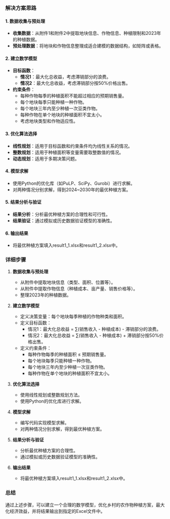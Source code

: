 ### 解决方案思路

#### 1. 数据收集与预处理
- **收集数据**：从附件1和附件2中提取地块信息、作物信息、种植限制和2023年的种植数据。
- **预处理数据**：将地块和作物信息整理成适合建模的数据结构，如矩阵或表格。

#### 2. 建立数学模型
- **目标函数**：
  - **情况1**：最大化总收益，考虑滞销部分的浪费。
  - **情况2**：最大化总收益，考虑滞销部分按50%价格出售。
- **约束条件**：
  - 每种作物每季的种植面积不能超过相应的预期销售量。
  - 每个地块每季只能种植一种作物。
  - 每个地块三年内至少种植一次豆类作物。
  - 每种作物在单个地块的种植面积不宜太小。
  - 考虑地块类型和作物适应性。

#### 3. 优化算法选择
- **线性规划**：适用于目标函数和约束条件均为线性关系的情况。
- **整数规划**：适用于种植面积等变量需要取整数值的情况。
- **动态规划**：适用于多期决策问题。

#### 4. 模型求解
- 使用Python的优化库（如PuLP、SciPy、Gurobi）进行求解。
- 对两种情况分别求解，得到2024~2030年的最优种植方案。

#### 5. 结果分析与验证
- **结果分析**：分析最优种植方案的合理性和可行性。
- **结果验证**：通过模拟或历史数据验证模型的准确性。

#### 6. 输出结果
- 将最优种植方案填入result1_1.xlsx和result1_2.xlsx中。

### 详细步骤

1. **数据收集与预处理**
   - 从附件中提取地块信息（类型、面积、位置等）。
   - 从附件中提取作物信息（种植成本、亩产量、销售价格等）。
   - 整理2023年的种植数据。

2. **建立数学模型**
   - 定义决策变量：每个地块每季种植的作物种类和面积。
   - 定义目标函数：
     - 情况1：最大化总收益 = ∑(销售收入 - 种植成本) - 滞销部分的浪费。
     - 情况2：最大化总收益 = ∑(销售收入 - 种植成本) + 滞销部分按50%价格出售。
   - 定义约束条件：
     - 每种作物每季的种植面积 ≤ 预期销售量。
     - 每个地块每季只能种植一种作物。
     - 每个地块三年内至少种植一次豆类作物。
     - 每种作物在单个地块的种植面积不宜太小。

3. **优化算法选择**
   - 使用线性规划或整数规划方法。
   - 使用Python的优化库进行求解。

4. **模型求解**
   - 编写代码实现模型求解。
   - 对两种情况分别求解，得到最优种植方案。

5. **结果分析与验证**
   - 分析最优种植方案的合理性。
   - 通过模拟或历史数据验证模型的准确性。

6. **输出结果**
   - 将最优种植方案填入result1_1.xlsx和result1_2.xlsx中。

### 总结
通过上述步骤，可以建立一个合理的数学模型，优化乡村的农作物种植方案，最大化经济效益，并将结果输出到指定的Excel文件中。